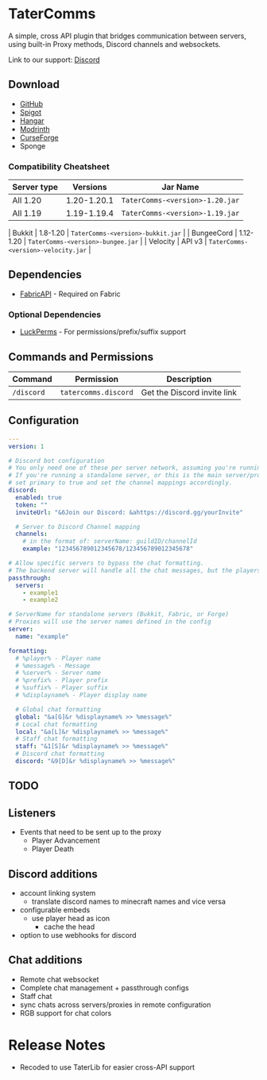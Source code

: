 # TaterComms

A simple, cross API plugin that bridges communication between servers, using built-in Proxy methods, Discord channels and websockets.

Link to our support: [Discord](https://discord.neuralnexus.dev)

## Download

- [GitHub](https://github.com/p0t4t0sandwich/TaterComms/releases)
- [Spigot](https://www.spigotmc.org/resources/tatercomms.110592/)
- [Hangar](https://hangar.papermc.io/p0t4t0sandwich/TaterComms)
- [Modrinth](https://modrinth.com/plugin/tatercomms)
- [CurseForge](https://www.curseforge.com/minecraft/mc-mods/tatercomms)
- Sponge

### Compatibility Cheatsheet

| Server type | Versions    | Jar Name                            |
|-------------|-------------|-------------------------------------|
| All 1.20    | 1.20-1.20.1 | `TaterComms-<version>-1.20.jar`     |
| All 1.19    | 1.19-1.19.4 | `TaterComms-<version>-1.19.jar`     |

[//]: # (| All 1.18    | 1.18-1.18.2 | `TaterComms-<version>-1.18.jar`     |)

[//]: # (| All 1.17    | 1.17-1.17.1 | `TaterComms-<version>-1.17.jar`     |)

[//]: # (| All 1.16    | 1.16-1.16.5 | `TaterComms-<version>-1.16.jar`     |)

[//]: # (| All 1.15    | 1.15-1.15.2 | `TaterComms-<version>-1.15.jar`     |)

[//]: # (| All 1.14    | 1.14-1.14.3 | `TaterComms-<version>-1.14.jar`     |)
| Bukkit      | 1.8-1.20    | `TaterComms-<version>-bukkit.jar`   |
| BungeeCord  | 1.12-1.20   | `TaterComms-<version>-bungee.jar`   |
| Velocity    | API v3      | `TaterComms-<version>-velocity.jar` |

## Dependencies

- [FabricAPI](https://modrinth.com/mod/fabric-api) - Required on Fabric

### Optional Dependencies

- [LuckPerms](https://luckperms.net/) - For permissions/prefix/suffix support

## Commands and Permissions

| Command    | Permission           | Description                 |
|------------|----------------------|-----------------------------|
| `/discord` | `tatercomms.discord` | Get the Discord invite link |

## Configuration

```yaml
---
version: 1

# Discord bot configuration
# You only need one of these per server network, assuming you're running a primary proxy/websocket to handle chats
# If you're running a standalone server, or this is the main server/proxy in your network,
# set primary to true and set the channel mappings accordingly.
discord:
  enabled: true
  token: ""
  inviteUrl: "&6Join our Discord: &ahttps://discord.gg/yourInvite"

  # Server to Discord Channel mapping
  channels:
    # in the format of: serverName: guildID/channelId
    example: "123456789012345678/123456789012345678"

# Allow specific servers to bypass the chat formatting.
# The backend server will handle all the chat messages, but the players will still see the messages from other servers.
passthrough:
  servers:
    - example1
    - example2

# ServerName for standalone servers (Bukkit, Fabric, or Forge)
# Proxies will use the server names defined in the config
server:
  name: "example"

formatting:
  # %player% - Player name
  # %message% - Message
  # %server% - Server name
  # %prefix% - Player prefix
  # %suffix% - Player suffix
  # %displayname% - Player display name

  # Global chat formatting
  global: "&a[G]&r %displayname% >> %message%"
  # Local chat formatting
  local: "&a[L]&r %displayname% >> %message%"
  # Staff chat formatting
  staff: "&1[S]&r %displayname% >> %message%"
  # Discord chat formatting
  discord: "&9[D]&r %displayname% >> %message%"
```

## TODO

## Listeners
- Events that need to be sent up to the proxy
  - Player Advancement
  - Player Death

## Discord additions
- account linking system
  - translate discord names to minecraft names and vice versa
- configurable embeds
  - use player head as icon
    - cache the head
- option to use webhooks for discord

## Chat additions
- Remote chat websocket
- Complete chat management + passthrough configs
- Staff chat
- sync chats across servers/proxies in remote configuration
- RGB support for chat colors

# Release Notes
- Recoded to use TaterLib for easier cross-API support
